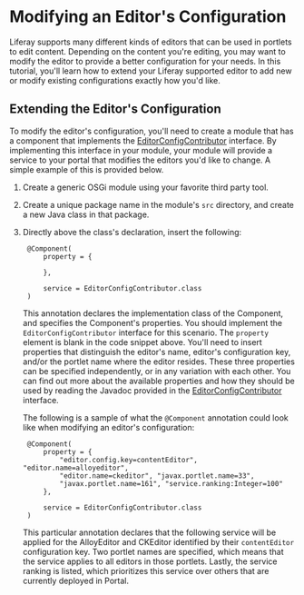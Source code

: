 # Modifying an Editor's Configuration

Liferay supports many different kinds of editors that can be used in portlets to
edit content. Depending on the content you're editing, you may want to modify
the editor to provide a better configuration for your needs. In this tutorial,
you'll learn how to extend your Liferay supported editor to add new or modify
existing configurations exactly how you'd like.

## Extending the Editor's Configuration

To modify the editor's configuration, you'll need to create a module that has a
component that implements the
[EditorConfigContributor](https://github.com/liferay/liferay-portal/blob/master/portal-service/src/com/liferay/portal/kernel/editor/configuration/EditorConfigContributor.java)
interface. By implementing this interface in your module, your module will
provide a service to your portal that modifies the editors you'd like to change.
A simple example of this is provided below.

1. Create a generic OSGi module using your favorite third party tool.

    <!-- If we decide to document how to create an OSGi module from scratch, we
    should point to that documentation here. At the current time, there is no
    Liferay "recommended" way of doing this. Therefore, I'm assuming that the
    reader has experience with OSGi development. Pointing to introductory OSGi
    tutorials (once available) would be very helpful here. -Cody -->

2. Create a unique package name in the module's `src` directory, and create a
   new Java class in that package.

3. Directly above the class's declaration, insert the following:

        @Component(
            property = {

            },

            service = EditorConfigContributor.class
        )

    This annotation declares the implementation class of the Component, and
    specifies the Component's properties. You should implement the
    `EditorConfigContributor` interface for this scenario. The `property`
    element is blank in the code snippet above. You'll need to insert properties
    that distinguish the editor's name, editor's configuration key, and/or the
    portlet name where the editor resides. These three properties can be
    specified independently, or in any variation with each other. You can find
    out more about the available properties and how they should be used by
    reading the Javadoc provided in the
    [EditorConfigContributor](https://github.com/liferay/liferay-portal/blob/master/portal-service/src/com/liferay/portal/kernel/editor/configuration/EditorConfigContributor.java)
    interface.

    <!-- Change the Javadoc link above to the Javadoc listed on
    docs.liferay.com, when 7.0 Javadoc is available. -Cody -->

    The following is a sample of what the `@Component` annotation could look
    like when modifying an editor's configuration:

        @Component(
            property = {
                "editor.config.key=contentEditor", "editor.name=alloyeditor",
                "editor.name=ckeditor", "javax.portlet.name=33",
                "javax.portlet.name=161", "service.ranking:Integer=100"
            },
			
            service = EditorConfigContributor.class
        )

    This particular annotation declares that the following service will be
    applied for the AlloyEditor and CKEditor identified by their `contentEditor`
    configuration key. Two portlet names are specified, which means that the
    service applies to all editors in those portlets. Lastly, the service
    ranking is listed, which prioritizes this service over others that are
    currently deployed in Portal.
